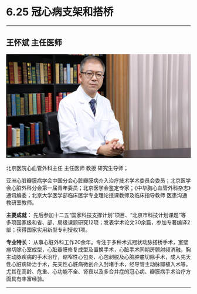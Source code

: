 # 6.25 冠心病支架和搭桥

---

## 王怀斌 主任医师

![1679375116241](image/c06_025/1679375116241.png)

北京医院心血管外科主任 主任医师 教授 研究生导师；

亚洲心脏瓣膜病学会中国分会心脏瓣膜病介入治疗技术学术委员会委员；北京医学会心脏外科分会第一届青年委员；北京医学会鉴定专家；《中华胸心血管外科杂志》通讯编委；北京大学医学部临床医学专业理论授课教师及临床指导教师 医患沟通教研室教师。

**主要成就：** 先后参加十二五“国家科技支撑计划”项目、“北京市科技计划课题”等多项国家级和省、部、局级课题研究12项；发表学术论文30余篇，参加专著编译2部；获得国家实用新型专利授权1项。

**专业特长：** 从事心脏外科工作20余年。专注于多种术式冠状动脉搭桥手术，室壁瘤切除心室成型，心脏瓣膜修复成型及置换手术，心脏手术同期房颤射频消融，胸主动脉疾病的手术治疗，缩窄性心包炎、心包剥脱及心脏肿瘤切除手术，成人先天性心脏病矫治手术，先天性心脏病微创介入封堵手术，经导管主动脉瓣植入术等。尤其在高龄、危重、心功能不全、肾衰以及多合并症的冠心病、瓣膜病手术治疗方面具有丰富经验。

---
